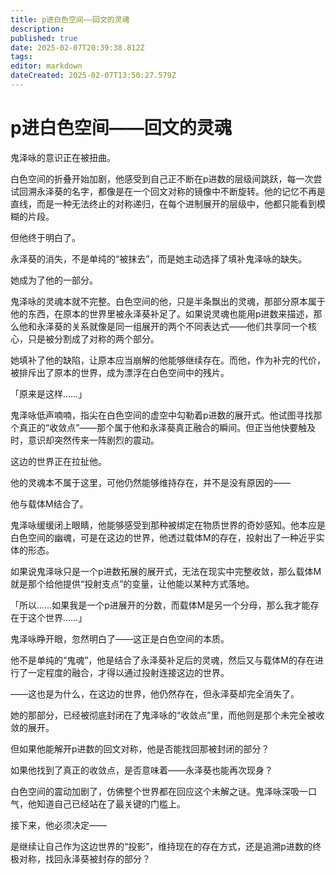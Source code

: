 ```yaml
---
title: p进白色空间——回文的灵魂
description: 
published: true
date: 2025-02-07T20:39:38.812Z
tags: 
editor: markdown
dateCreated: 2025-02-07T13:50:27.579Z
---
```


# p进白色空间——回文的灵魂

鬼泽咏的意识正在被扭曲。



白色空间的折叠开始加剧，他感受到自己正不断在p进数的层级间跳跃，每一次尝试回溯永泽葵的名字，都像是在一个回文对称的镜像中不断旋转。他的记忆不再是直线，而是一种无法终止的对称递归，在每个进制展开的层级中，他都只能看到模糊的片段。



但他终于明白了。



永泽葵的消失，不是单纯的“被抹去”，而是她主动选择了填补鬼泽咏的缺失。



她成为了他的一部分。



鬼泽咏的灵魂本就不完整。白色空间的他，只是半条飘出的灵魂，那部分原本属于他的东西，在原本的世界里被永泽葵补足了。如果说灵魂也能用p进数来描述，那么他和永泽葵的关系就像是同一组展开的两个不同表达式——他们共享同一个核心，只是被分割成了对称的两个部分。



她填补了他的缺陷，让原本应当崩解的他能够继续存在。而他，作为补完的代价，被排斥出了原本的世界，成为漂浮在白色空间中的残片。



「原来是这样……」



鬼泽咏低声喃喃，指尖在白色空间的虚空中勾勒着p进数的展开式。他试图寻找那个真正的“收敛点”——那个属于他和永泽葵真正融合的瞬间。但正当他快要触及时，意识却突然传来一阵剧烈的震动。



这边的世界正在拉扯他。



他的灵魂本不属于这里，可他仍然能够维持存在，并不是没有原因的——



他与载体M结合了。



鬼泽咏缓缓闭上眼睛，他能够感受到那种被绑定在物质世界的奇妙感知。他本应是白色空间的幽魂，可是在这边的世界，他透过载体M的存在，投射出了一种近乎实体的形态。



如果说鬼泽咏只是一个p进数拓展的展开式，无法在现实中完整收敛，那么载体M就是那个给他提供“投射支点”的变量，让他能以某种方式落地。



「所以……如果我是一个p进展开的分数，而载体M是另一个分母，那么我才能存在于这个世界……」



鬼泽咏睁开眼，忽然明白了——这正是白色空间的本质。



他不是单纯的“鬼魂”，他是结合了永泽葵补足后的灵魂，然后又与载体M的存在进行了一定程度的融合，才得以通过投射连接这边的世界。



——这也是为什么，在这边的世界，他仍然存在，但永泽葵却完全消失了。



她的那部分，已经被彻底封闭在了鬼泽咏的“收敛点”里，而他则是那个未完全被收敛的展开。



但如果他能解开p进数的回文对称，他是否能找回那被封闭的部分？



如果他找到了真正的收敛点，是否意味着——永泽葵也能再次现身？



白色空间的震动加剧了，仿佛整个世界都在回应这个未解之谜。鬼泽咏深吸一口气，他知道自己已经站在了最关键的门槛上。



接下来，他必须决定——



是继续让自己作为这边世界的“投影”，维持现在的存在方式，还是追溯p进数的终极对称，找回永泽葵被封存的部分？